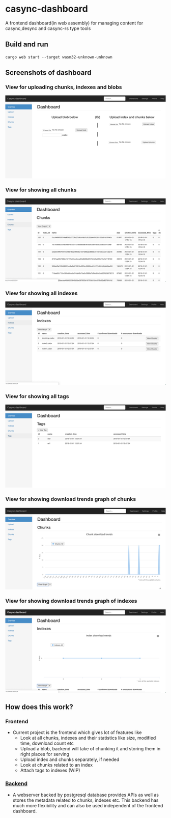 # casync-dashboard
A frontend dashboard(in web assembly) for managing content for casync,desync and casync-rs type tools 

## Build and run
``cargo web start --target wasm32-unknown-unknown``

## Screenshots of dashboard

### View for uploading chunks, indexes and blobs

![Uploads view](screenshots/upload_view.png)

### View for showing all chunks

![Uploads view](screenshots/chunks_view.png)

### View for showing all indexes

![Uploads view](screenshots/indexes_view.png)

### View for showing all tags

![Uploads view](screenshots/tags_view.png)

### View for showing download trends graph of chunks

![Uploads view](screenshots/chunks_graph_view.png)

### View for showing download trends graph of indexes

![Uploads view](screenshots/indexes_graph_view.png)

## How does this work?
### Frontend
- Current project is the frontend which gives lot of features like
  - Look at all chunks, indexes and their statistics like size, modified time, download count etc
  - Upload a blob, backend will take of chunking it and storing them in right places for serving
  - Upload index and chunks separately, if needed
  - Look at chunks related to an index
  - Attach tags to indexes (WIP)
### [Backend](https://github.com/krishnakumar4a4/casync-dashboard-backend)
- A webserver backed by postgresql database provides APIs as well as stores the metadata related to chunks, indexes etc. 
  This backend has much more flexibility and can also be used independent of the frontend dashboard.
